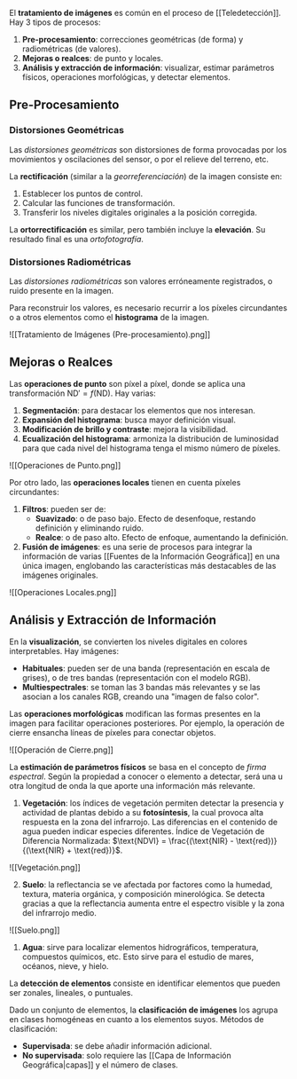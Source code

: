 El **tratamiento de imágenes** es común en el proceso de [[Teledetección]]. Hay 3 tipos de procesos:

1. **Pre-procesamiento**: correcciones geométricas (de forma) y radiométricas (de valores).
2. **Mejoras o realces**: de punto y locales.
3. **Análisis y extracción de información**: visualizar, estimar parámetros físicos, operaciones morfológicas, y detectar elementos.

## Pre-Procesamiento

### Distorsiones Geométricas

Las _distorsiones geométricas_ son distorsiones de forma provocadas por los movimientos y oscilaciones del sensor, o por el relieve del terreno, etc.

La **rectificación** (similar a la _georreferenciación_) de la imagen consiste en:

1. Establecer los puntos de control.
2. Calcular las funciones de transformación.
3. Transferir los niveles digitales originales a la posición corregida.

La **ortorrectificación** es similar, pero también incluye la **elevación**. Su resultado final es una _ortofotografía_.

### Distorsiones Radiométricas

Las _distorsiones radiométricas_ son valores erróneamente registrados, o ruido presente en la imagen.

Para reconstruir los valores, es necesario recurrir a los píxeles circundantes o a otros elementos como el **histograma** de la imagen.

![[Tratamiento de Imágenes (Pre-procesamiento).png]]

## Mejoras o Realces

Las **operaciones de punto** son píxel a píxel, donde se aplica una transformación $\text{ND}' = f(\text{ND})$. Hay varias:

1. **Segmentación**: para destacar los elementos que nos interesan.
2. **Expansión del histograma**: busca mayor definición visual.
3. **Modificación de brillo y contraste**: mejora la visibilidad.
4. **Ecualización del histograma**: armoniza la distribución de luminosidad para que cada nivel del histograma tenga el mismo número de píxeles.

![[Operaciones de Punto.png]]

Por otro lado, las **operaciones locales** tienen en cuenta píxeles circundantes:

1. **Filtros**: pueden ser de:
   - **Suavizado**: o de paso bajo. Efecto de desenfoque, restando definición y eliminando ruido.
   - **Realce**: o de paso alto. Efecto de enfoque, aumentando la definición.
2. **Fusión de imágenes**: es una serie de procesos para integrar la información de varias [[Fuentes de la Información Geográfica]] en una única imagen, englobando las características más destacables de las imágenes originales.

![[Operaciones Locales.png]]

## Análisis y Extracción de Información

En la **visualización**, se convierten los niveles digitales en colores interpretables. Hay imágenes:

- **Habituales**: pueden ser de una banda (representación en escala de grises), o de tres bandas (representación con el modelo RGB).
- **Multiespectrales**: se toman las 3 bandas más relevantes y se las asocian a los canales RGB, creando una "imagen de falso color".

Las **operaciones morfológicas** modifican las formas presentes en la imagen para facilitar operaciones posteriores. Por ejemplo, la operación de cierre ensancha líneas de píxeles para conectar objetos.

![[Operación de Cierre.png]]

La **estimación de parámetros físicos** se basa en el concepto de _firma espectral_. Según la propiedad a conocer o elemento a detectar, será una u otra longitud de onda la que aporte una información más relevante.

1. **Vegetación**: los índices de vegetación permiten detectar la presencia y actividad de plantas debido a su **fotosíntesis**, la cual provoca alta respuesta en la zona del infrarrojo. Las diferencias en el contenido de agua pueden indicar especies diferentes. Índice de Vegetación de Diferencia Normalizada: $\text{NDVI} = \frac{(\text{NIR} - \text{red})}{(\text{NIR} + \text{red})}$.

![[Vegetación.png]]

2. **Suelo**: la reflectancia se ve afectada por factores como la humedad, textura, materia orgánica, y composición minerológica. Se detecta gracias a que la reflectancia aumenta entre el espectro visible y la zona del infrarrojo medio.

![[Suelo.png]]

1. **Agua**: sirve para localizar elementos hidrográficos, temperatura, compuestos químicos, etc. Esto sirve para el estudio de mares, océanos, nieve, y hielo.

La **detección de elementos** consiste en identificar elementos que pueden ser zonales, lineales, o puntuales.

Dado un conjunto de elementos, la **clasificación de imágenes** los agrupa en clases homogéneas en cuanto a los elementos suyos. Métodos de clasificación:

- **Supervisada**: se debe añadir información adicional.
- **No supervisada**: solo requiere las [[Capa de Información Geográfica|capas]] y el número de clases.
